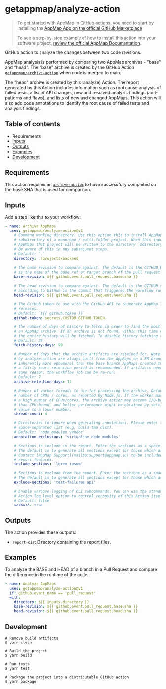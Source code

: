 # getappmap/analyze-action

> To get started with AppMap in GitHub actions, you need to start by installing the [AppMap App on the official GitHub Marketplace](https://github.com/marketplace/get-appmap)
>
> To see a step-by-step example of how to install this action into your software project, [review the official AppMap Documentation](http://appmap.io/docs/analysis/in-github-actions).

GitHub action to analyze the changes between two code revisions.

AppMap analysis is performed by comparing two AppMap archives - "base" and "head". The "base" archive is created by the
GitHub Action 
[`getappmap/archive-action`](https://github.com/getappmap/archive-action/blob/main/action.yml) when code is merged to main.

The "head" archive is created by this (analyze) Action. The report generated by this Action includes information such as root cause analysis of failed tests, a list of API changes, new and resolved analysis findings (anti-patterns and flaws), 
and lists of new and changed AppMaps. This action will also add code annotations to identify the root cause of failed tests and analysis findings.

## Table of contents

- [Requirements](#requirements)
- [Inputs](#inputs)
- [Outputs](#outputs)
- [Examples](#examples)
- [Development](#development)

## Requirements

This action requires an [`archive-action`](https://github.com/getappmap/archive-action/) to have successfully completed on the base SHA that is used for comparison.

## Inputs

Add a step like this to your workflow:

```yaml
- name: Archive AppMaps
  uses: getappmap/analyze-action@v1
    # Command working directory. Use this option this to install AppMap to a 
    # subdirectory of a monorepo / multi-folder project. When this input is specified,
    # AppMaps that project will be written to the directory `$directory/tmp/appmap`.
    # Be aware of this in any subsequent steps.
    # Default: '.'
    directory: ./projects/backend
    
    # The base revision to compare against. The default is the GITHUB_BASE_REF, which
    # is the name of the base ref or target branch of the pull request in a workflow run.
    base-revision: ${{ github.event.pull_request.base.sha }}
    
    # The head revision to compare against. The default is the GITHUB_SHA, which
    # according to GitHub is the commit that triggered the workflow run.
    head-revision: ${{ github.event.pull_request.head.sha }}

    # The GitHub token to use with the GitHub API to enumerate AppMap Tools 
    # releases.
    # Default: `${{ github.token }}`
    github-token: secrets.CUSTOM_GITHUB_TOKEN

    # The number of days of history to fetch in order to find the most recent ancestor that has
    # an AppMap archive. If an archive is not found, within this time window,
    # the entire history will be fetched. To disable history fetching completely, set this value to 0.
    # Default: 30
    fetch-history-days: 90

    # Number of days that the archive artifacts are retained for. Note that the AppMap archives created
    # by analyze-action are always built from the AppMaps on a PR branch, and therefore they are 
    # inherently more ephemeral than the base branch AppMaps created the archive-action. Therefore
    # a fairly short retention period is recommended. If artifacts need to be re-generated for
    # some reason, the workflow job can be re-run.
    # Default: 7
    archive-retention-days: 14
      
    # Number of worker threads to use for processing the archive. Defaults to the 
    # number of CPUs / cores, as reported by Node.js. If the worker machine has 
    # a high number of CPUs/cores, the archive action may become I/O-bound rather 
    # than CPU-bound, and better performance might be obtained by setting this 
    # value to a lower number.
    thread-count: 4
    
    # Directories to ignore when generating annotations. Please enter the exclusions as a 
    # space-separated list (e.g. build tmp dist).
    # Default: 'node_modules vendor'
    annotation-exclusions: 'virtualenv node_modules'

    # Sections to include in the report. Enter the sections as a space-separated list. 
    # The default is to generate all sections except for those which are in beta / early access. 
    # Contact [AppMap Support](mailto:support@appmap.io) to be included in any beta / early access 
    # report features.
    include-sections: 'lorem ipsum'

    # Sections to exclude from the report. Enter the sections as a space-separated list. 
    # The default is to generate all sections except for those which are in beta / early access.
    exclude-sections: 'test-failures api'

    # Enable verbose logging of CLI subcommands. You can use the standard GitHub
    # Action log level option to control verbosity of this Action itself.
    # Default: false
    verbose: true
```

## Outputs

The action provides these outputs:

- `report-dir`: Directory containing the report files.

## Examples

To analyze the BASE and HEAD of a branch in a Pull Request and compare the difference in the runtime of the code.

```yaml
- name: Analyze AppMaps
  uses: getappmap/analyze-action@v1
  if: github.event_name == 'pull_request'
  with:
    directory: ${{ inputs.directory }}
    base-revision: ${{ github.event.pull_request.base.sha }}
    head-revision: ${{ github.event.pull_request.head.sha }}
```

## Development

```
# Remove build artifacts
$ yarn clean

# Build the project
$ yarn build

# Run tests
$ yarn test

# Package the project into a distributable GitHub action
$ yarn package
```
